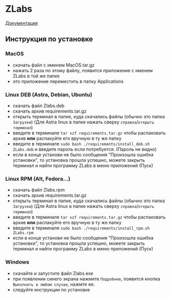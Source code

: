 # ZLabs

[Документация](https://hheimerd.github.io/ZLabs/)


## Инструкция по установке
### MacOS
- скачать файл с именем MacOS.tar.gz
- нажать 2 раза по этому файлу, появится приложение с именем ZLabs в той же папке
- это приложение переместить в папку Applications

### Linux DEB (Astra, Debian, Ubuntu)
- скачать файл Zlabs.deb
- скачать архив requirements.tar.gz
- открыть терминал в папке, куда скачались файлы (обычно это папка `Загрузки`) (Для Astra linux в папке нажать сверху `справка`/`открыть терминал`)
- введите в терминале `tar xzf requirements.tar.gz` чтобы распаковать архив **или** распакуйте его вручную в ту же папку
- введите в терминале `sudo bash ./requirements/install_deb.sh ZLabs.deb` и введите пароль если потребуется. (Пароль не видно)
- если в конце установи не было сообщения "Произошла ошибка установки", то установка прошла успешно, можете закрыть терминал и найти программу ZLabs в меню приложений (Пуск)

### Linux RPM (Alt, Fedora...)
- скачать файл Zlabs.rpm
- скачать архив requirements.tar.gz
- открыть терминал в папке, куда скачались файлы (обычно это папка `Загрузки`) (Для Astra linux в папке нажать сверху `справка`/`открыть терминал`)
- введите в терминале `tar xzf requirements.tar.gz` чтобы распаковать архив **или** распакуйте его вручную в ту же папку
- введите в терминале `sudo bash ./requirements/install_rpm.sh ZLabs.rpm`
- если в конце установи не было сообщения "Произошла ошибка установки", то установка прошла успешно, можете закрыть терминал и найти программу ZLabs в меню приложений (Пуск)

### Windows
- скачайте и запустите файл Zlabs.exe
- при появлении синего экрана нажмите `Подробнее`, появится кнопка `Выполнить в любом случае`, нажмте ее.
- следуйте инструкции по установке
